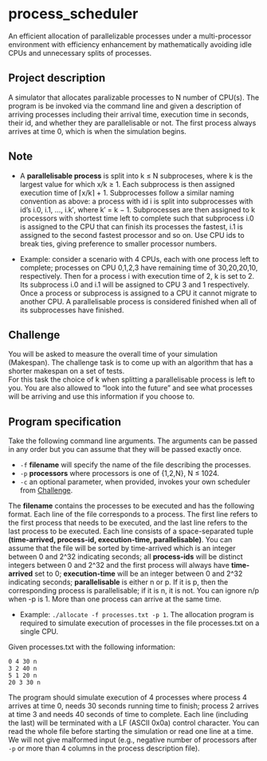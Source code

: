 # process_scheduler
An efficient allocation of parallelizable processes under a multi-processor environment with efficiency enhancement by mathematically avoiding idle CPUs and unnecessary splits of processes.

## Project description
A simulator that allocates paralizable processes to N number of CPU(s). The program is be invoked via the command line and given a description of arriving processes including their arrival time, execution time in seconds, their id, and whether they are parallelisable or not. The first process always arrives at time 0, which is when the simulation begins.

## Note
* A **parallelisable process** is split into k ≤ N subproceses, where k is the largest value for which x/k ≥ 1. Each subprocess is then assigned execution time of ⌈x/k⌉ + 1. Subprocesses follow a similar naming convention as above: a process with id i is split into subprocesses with id’s i.0, i.1, ..., i.k′, where k′ = k − 1. Subprocesses are then assigned to k processors with shortest time left to complete such that subprocess i.0 is assigned to the CPU that can finish its processes the fastest, i.1 is assigned to the second fastest processor and so on. Use CPU ids to break ties, giving preference to smaller processor numbers.

* Example: consider a scenario with 4 CPUs, each with one process left to complete; processes on CPU 0,1,2,3 have remaining time of 30,20,20,10, respectively. Then for a process i with execution time of 2, k is set to 2. Its subprocess i.0 and i.1 will be assigned to CPU 3 and 1 respectively.
Once a process or subprocess is assigned to a CPU it cannot migrate to another CPU. A parallelisable process is considered finished when all of its subprocesses have 
finished.


## Challenge
You will be asked to measure the overall time of your simulation (Makespan). The challenge task is to come up with an algorithm that has a shorter makespan on a set of tests.  
For this task the choice of k when splitting a parallelisable process is left to you. You are also allowed to “look into the future” and see what processes will be arriving and use this information if you choose to.

## Program specification
Take the following command line arguments. The arguments can be passed in any order but you can assume that they will be passed exactly once.

* `-f` **filename** will specify the name of the file describing the processes.
* `-p` **processors** where processors is one of {1,2,N}, N ≤ 1024.
* `-c` an optional parameter, when provided, invokes your own scheduler from [Challenge](#chanllenge).

The **filename** contains the processes to be executed and has the following format. Each line of the file corresponds to a process. The first line refers to the first process that needs to be executed, and the last line refers to the last process to be executed. Each line consists of a space-separated tuple **(time-arrived, process-id, execution-time, parallelisable)**. You can assume that the file will be sorted by time-arrived which is an integer between 0 and 2^32 indicating seconds; all **process-ids** will be distinct integers between 0 and 2^32 and the first process will always have **time-arrived** set to 0; **execution-time** will be an integer between 0 and 2^32 indicating seconds; **parallelisable** is either n or p. If it is p, then the corresponding process is parallelisable; if it is n, it is not. You can ignore n/p when -p is 1. More than one process can arrive at the same time.

* Example: `./allocate -f processes.txt -p 1`.
The allocation program is required to simulate execution of processes in the file processes.txt on a single CPU.

Given processes.txt with the following information:  
```
0 4 30 n  
3 2 40 n  
5 1 20 n  
20 3 30 n  
```

The program should simulate execution of 4 processes where process 4 arrives at time 0, needs 30 seconds running time to finish; process 2 arrives at time 3 and needs 40 seconds of time to complete.
Each line (including the last) will be terminated with a LF (ASCII 0x0a) control character.
You can read the whole file before starting the simulation or read one line at a time. We will not give malformed input (e.g., negative number of processors after `-p` or more than 4 columns in the process description file).


